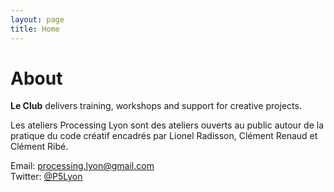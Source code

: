 ```yaml
---
layout: page
title: Home
---
```


# About

**Le Club** delivers training, workshops and support for creative projects.

Les ateliers Processing Lyon sont des ateliers ouverts au public autour de la pratique du code créatif encadrés par Lionel Radisson, Clément Renaud et Clément Ribé.

Email: <a href="mailto:processing.lyon@gmail.com">processing.lyon@gmail.com</a><br>
      Twitter: <a href="http://twitter.com/p5lyon">@P5Lyon</a>
